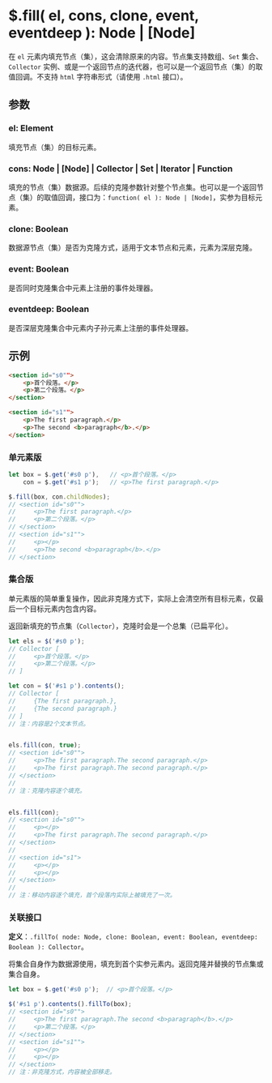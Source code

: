 # $.fill( el, cons, clone, event, eventdeep ): Node | [Node]

在 `el` 元素内填充节点（集），这会清除原来的内容。节点集支持数组、`Set` 集合、`Collector` 实例、或是一个返回节点的迭代器，也可以是一个返回节点（集）的取值回调。不支持 `html` 字符串形式（请使用 `.html` 接口）。


## 参数

### el: Element

填充节点（集）的目标元素。


### cons: Node | [Node] | Collector | Set | Iterator | Function

填充的节点（集）数据源。后续的克隆参数针对整个节点集。也可以是一个返回节点（集）的取值回调，接口为：`function( el ): Node | [Node]`，实参为目标元素。


### clone: Boolean

数据源节点（集）是否为克隆方式，适用于文本节点和元素，元素为深层克隆。


### event: Boolean

是否同时克隆集合中元素上注册的事件处理器。


### eventdeep: Boolean

是否深层克隆集合中元素内子孙元素上注册的事件处理器。


## 示例

```html
<section id="s0"">
    <p>首个段落。</p>
    <p>第二个段落。</p>
</section>

<section id="s1"">
    <p>The first paragraph.</p>
    <p>The second <b>paragraph</b>.</p>
</section>
```


### 单元素版

```js
let box = $.get('#s0 p'),   // <p>首个段落。</p>
    con = $.get('#s1 p');   // <p>The first paragraph.</p>

$.fill(box, con.childNodes);
// <section id="s0"">
//     <p>The first paragraph.</p>
//     <p>第二个段落。</p>
// </section>
// <section id="s1"">
//     <p></p>
//     <p>The second <b>paragraph</b>.</p>
// </section>
```


### 集合版

单元素版的简单重复操作，因此非克隆方式下，实际上会清空所有目标元素，仅最后一个目标元素内包含内容。

返回新填充的节点集（`Collector`），克隆时会是一个总集（已扁平化）。

```js
let els = $('#s0 p');
// Collector [
//     <p>首个段落。</p>
//     <p>第二个段落。</p>
// ]

let con = $('#s1 p').contents();
// Collector [
//     {The first paragraph.},
//     {The second paragraph.}
// ]
// 注：内容是2个文本节点。


els.fill(con, true);
// <section id="s0"">
//     <p>The first paragraph.The second paragraph.</p>
//     <p>The first paragraph.The second paragraph.</p>
// </section>
//
// 注：克隆内容逐个填充。


els.fill(con);
// <section id="s0"">
//     <p></p>
//     <p>The first paragraph.The second paragraph.</p>
// </section>
//
// <section id="s1">
//     <p></p>
//     <p></p>
// </section>
//
// 注：移动内容逐个填充，首个段落内实际上被填充了一次。
```


### 关联接口

**定义**：`.fillTo( node: Node, clone: Boolean, event: Boolean, eventdeep: Boolean ): Collector`。

将集合自身作为数据源使用，填充到首个实参元素内。返回克隆并替换的节点集或集合自身。

```js
let box = $.get('#s0 p');  // <p>首个段落。</p>

$('#s1 p').contents().fillTo(box);
// <section id="s0"">
//     <p>The first paragraph.The second <b>paragraph</b>.</p>
//     <p>第二个段落。</p>
// </section>
// <section id="s1"">
//     <p></p>
//     <p></p>
// </section>
// 注：非克隆方式，内容被全部移走。
```
